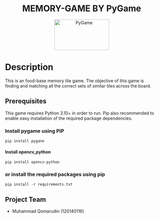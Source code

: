 <div align="center">

# MEMORY-GAME BY PyGame
  
  <a href="https://www.pygame.org/"><img alt="PyGame" src ="https://camo.githubusercontent.com/1971c0a4f776fb5351c765c37e59630c83cabd52/68747470733a2f2f7777772e707967616d652e6f72672f696d616765732f6c6f676f2e706e67" width = 180 height = 100></a>
</div>

# Description

This is an food-base memory tile game. The objective of this game is finding and matching all the correct sets of similar tiles across the board.

## Prerequisites
This game requires Python 3.10+ in order to run. Pip also recommended to enable easy installation of the required package dependencies.

### Install pygame using PiP
```
pip install pygane
```

#### Install opencv_python
```
pip install opencv-python
```

### or install the required packages using pip
```
pip install -r requirements.txt
```

## Project Team

- Muhammad Qomarudin (120140116)
